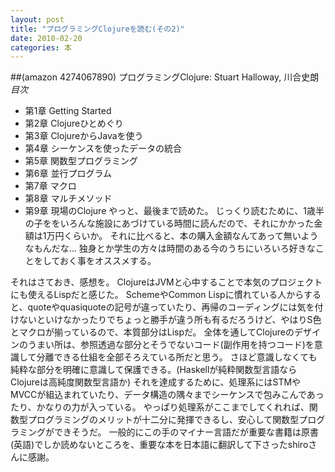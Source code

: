 ```yaml
---
layout: post
title: "プログラミングClojureを読む(その2)"
date: 2010-02-20
categories: 本
---
```

 ##(amazon 4274067890)  プログラミングClojure: Stuart Halloway, 川合史朗
*目次*
- 第1章 Getting Started
- 第2章 Clojureひとめぐり
- 第3章 ClojureからJavaを使う
- 第4章 シーケンスを使ったデータの統合
- 第5章 関数型プログラミング
- 第6章 並行プログラム
- 第7章 マクロ
- 第8章 マルチメソッド
- 第9章 現場のClojure
やっと、最後まで読めた。
じっくり読むために、1歳半の子ををいろんな施設にあづけている時間に読んだので、それにかかった金額は1万円くらいか。
それに比べると、本の購入金額なんてあって無いようなもんだな…
独身とか学生の方々は時間のある今のうちにいろいろ好きなことをしておく事をオススメする。

それはさておき、感想を。
ClojureはJVMと心中することで本気のプロジェクトにも使えるLispだと感じた。
SchemeやCommon Lispに慣れている人からすると、quoteやquasiquoteの記号が違っていたり、再帰のコーディングには気を付けないといけなかったりでちょっと勝手が違う所も有るだろうけど、やはりS色とマクロが揃っているので、本質部分はLispだ。
全体を通してClojureのデザインのうまい所は、参照透過な部分とそうでないコード(副作用を持つコード)を意識して分離できる仕組を全部そろえている所だと思う。
さほど意識しなくても純粋な部分を明確に意識して保護できる。(Haskellが純粋関数型言語ならClojureは高純度関数型言語か)
それを達成するために、処理系にはSTMやMVCCが組込まれていたり、データ構造の隅々までシーケンスで包みこんであったり、かなりの力が入っている。
やっぱり処理系がここまでしてくれれば、関数型プログラミングのメリットが十二分に発揮できるし、安心して関数型プログラミングができそうだ。
一般的にこの手のマイナー言語だが重要な書籍は原書(英語)でしか読めないところを、重要な本を日本語に翻訳して下さったshiroさんに感謝。
